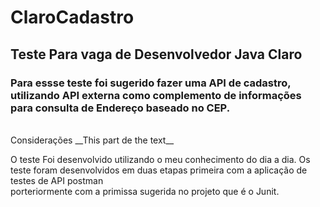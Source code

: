 # ClaroCadastro

## Teste Para vaga de Desenvolvedor Java Claro


### Para essse teste foi sugerido fazer uma API de cadastro, utilizando API externa como complemento de informações para consulta de Endereço baseado no CEP.

<br>
Considerações __This part de the text__
<br>

O teste Foi desenvolvido utilizando o meu conhecimento do dia a dia.
Os teste foram desenvolvidos em duas etapas primeira com a aplicação de testes de API postman<br>
porteriormente com a primissa sugerida no projeto que é o Junit.
